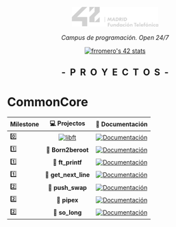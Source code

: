 <p align="center" width="100%">
    <a href="42_Madrid/42"><img width="40%" src="42_Madrid/img/logo5.png"></a> </p>
<p align="center" width="100%"><i>Campus de programación. Open 24/7 </i></p>
<p align="center" width="100%">
    <a href="42_Madrid/42"><img src="https://badge.mediaplus.ma/greenbinary/frromero?1337Badge=off&UM6P=off" alt="frromero's 42 stats" /></a></p>

<h2 align="center" width="100%"><b>-&nbsp;&nbsp;P&nbsp;&nbsp;R&nbsp;&nbsp;O&nbsp;&nbsp;Y&nbsp;&nbsp;E&nbsp;&nbsp;C&nbsp;&nbsp;T&nbsp;&nbsp;O&nbsp;&nbsp;S&nbsp;&nbsp;-</b></h2>


# CommonCore
	
| Milestone | 💻 Projectos | 📝 Documentación |
|------|:------------:|:------------------:|
| 0️⃣  |[![libft](https://img.shields.io/badge/%20%20libft%20%20-1eb437)](42_Madrid/0/) | [![Documentación](https://img.shields.io/badge/Documentación-0077B5)](42_Madrid/0/) |
| 1️⃣  | 📘 **Born2beroot** |[![Documentación](https://img.shields.io/badge/Documentación-0077B5)](42_Madrid/milestone_1/born2beroot) |
| 1️⃣  | 📘 **ft_printf** | [![Documentación](https://img.shields.io/badge/Documentación-0077B5)](42_Madrid/milestone_1/printf/) |
| 1️⃣  | 📘 **get_next_line** | [![Documentación](https://img.shields.io/badge/Documentación-0077B5)](42_Madrid/milestone_1/get_next_line/) |
| 2️⃣  | 📕 **push_swap** | [![Documentación](https://img.shields.io/badge/Documentación-0077B5)](42_Madrid/milestone_2/push_swap/) |
| 2️⃣  | 📕 **pipex** | [![Documentación](https://img.shields.io/badge/Documentación-0077B5)](42_Madrid/milestone_2/pipex) |
| 2️⃣  | 📕 **so_long** | [![Documentación](https://img.shields.io/badge/Documentación-0077B5)](42_Madrid/milestone_2/so_long/) |

</h2>
